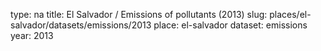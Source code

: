 type: na
title: El Salvador / Emissions of pollutants (2013)
slug: places/el-salvador/datasets/emissions/2013
place: el-salvador
dataset: emissions
year: 2013
